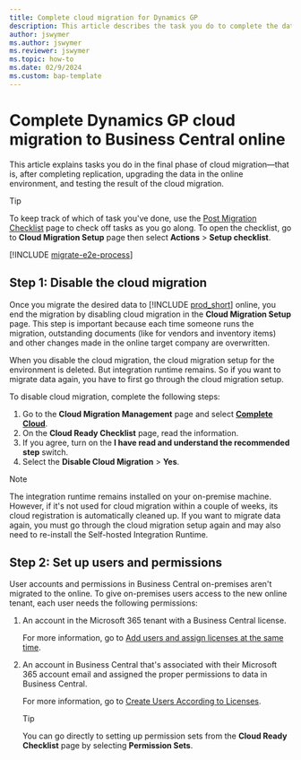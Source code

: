 ```yaml
---
title: Complete cloud migration for Dynamics GP
description: This article describes the task you do to complete the data migration from Dynamics GP to online. 
author: jswymer
ms.author: jswymer 
ms.reviewer: jswymer 
ms.topic: how-to 
ms.date: 02/9/2024
ms.custom: bap-template 
---
```


# Complete Dynamics GP cloud migration to Business Central online

This article explains tasks you do in the final phase of cloud migration&mdash;that is, after completing replication, upgrading the data in the online environment, and testing the result of the cloud migration.

> [!TIP]
> To keep track of which of task you've done, use the [Post Migration Checklist](https://businesscentral.dynamics.com/?page=4020) page to check off tasks as you go along. To open the checklist, go to **Cloud Migration Setup** page then select **Actions** > **Setup checklist**.

[!INCLUDE [migrate-e2e-process](../developer/includes/migrate-e2e-process-gp.md)]

## Step 1: Disable the cloud migration

Once you migrate the desired data to [!INCLUDE [prod_short](../includes/prod_short.md)] online, you end the migration by disabling cloud migration in the **Cloud Migration Setup** page. This step is important because each time someone runs the migration, outstanding documents (like for vendors and inventory items) and other changes made in the online target company are overwritten.

When you disable the cloud migration, the cloud migration setup for the environment is deleted. But integration runtime remains. So if you want to migrate data again, you have to first go through the cloud migration setup.

To disable cloud migration, complete the following steps:

1. Go to the **Cloud Migration Management** page and select **[Complete Cloud](https://businesscentral.dynamics.com/?page=40063)**.
1. On the **Cloud Ready Checklist** page, read the information.
1. If you agree, turn on the **I have read and understand the recommended step** switch.
1. Select the **Disable Cloud Migration** > **Yes**.

> [!NOTE]
> The integration runtime remains installed on your on-premise machine. However, if it's not used for cloud migration within a couple of weeks, its cloud registration is automatically cleaned up. If you want to migrate data again, you must go through the cloud migration setup again and may also need to re-install the Self-hosted Integration Runtime.

## Step 2: Set up users and permissions

User accounts and permissions in Business Central on-premises aren't migrated to the online. To give on-premises users access to the new online tenant, each user needs the following permissions:

1. An account in the Microsoft 365 tenant with a Business Central license.

   For more information, go to [Add users and assign licenses at the same time](/microsoft-365/admin/add-users/add-users).

1. An account in Business Central that's associated with their Microsoft 365 account email and assigned the proper permissions to data in Business Central.

   For more information, go to [Create Users According to Licenses](/dynamics365/business-central/ui-how-users-permissions). 

   > [!TIP]
   > You can go directly to setting up permission sets from the **Cloud Ready Checklist** page by selecting **Permission Sets**.